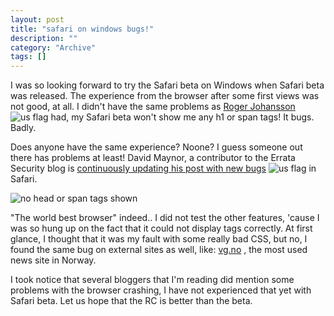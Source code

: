 ```yaml
--- 
layout: post 
title: "safari on windows bugs!"
description: ""
category: "Archive"
tags: []
---  
```

<p>I was so looking forward to try the Safari beta on Windows when Safari beta was released. The experience from the browser after some first views was not good, at all. I didn't have the same problems as <a href="http://www.456bereastreet.com/archive/200706/safari_now_officially_available_for_windows/">Roger Johansson</a> <img src="http://cdn.umedia.no/img/flag/us.png" alt="us flag"/> had, my Safari beta won't show me any h1 or span tags! It bugs. Badly.</p> <p>Does anyone have the same experience? Noone? I guess someone out there has problems at least! David Maynor, a contributor to the Errata Security blog is <a href="http://erratasec.blogspot.com/2007/06/niiiice.html">continuously updating his post with new bugs</a> <img src="http://cdn.umedia.no/img/flag/us.png" alt="us flag"/> in Safari.</p> <img src="/images/safaribug.jpg" alt="no head or span tags shown" class="reflect rheight22"/> <p>"The world best browser" indeed.. I did not test the other features, 'cause I was so hung up on the fact that it could not display tags correctly. At first glance, I thought that it was my fault with some really bad CSS, but no, I found the same bug on external sites as well, like: <a href="http://www.vg.no">vg.no</a> , the most used news site in Norway.</p> <p>I took notice that several bloggers that I'm reading did mention some problems with the browser crashing, I have not experienced that yet with Safari beta. Let us hope that the RC is better than the beta.</p>